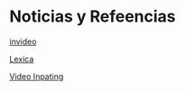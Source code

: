 




# Noticias y Refeencias

[invideo](https://ai.invideo.io/)

[Lexica](https://lexica.art/)

[Video Inpating](https://shangchenzhou.com/projects/ProPainter/)
